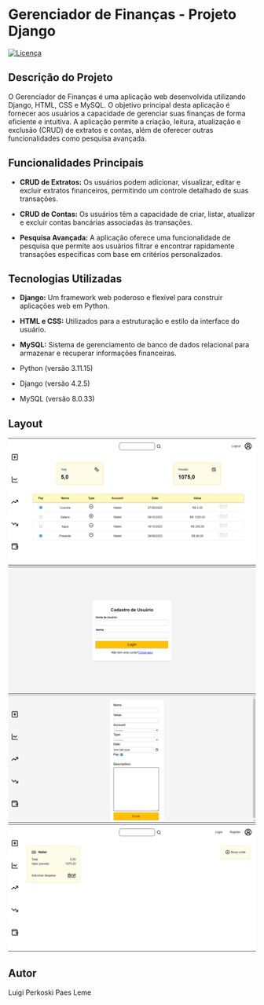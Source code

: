 # Gerenciador de Finanças - Projeto Django

[![Licença](https://img.shields.io/badge/Licen%C3%A7a-MIT-blue)](https://github.com/luigiPerkoski/MoreMoney/blob/master/LICENSE)

## Descrição do Projeto

O Gerenciador de Finanças é uma aplicação web desenvolvida utilizando Django, HTML, CSS e MySQL. O objetivo principal desta aplicação é fornecer aos usuários a capacidade de gerenciar suas finanças de forma eficiente e intuitiva. A aplicação permite a criação, leitura, atualização e exclusão (CRUD) de extratos e contas, além de oferecer outras funcionalidades como pesquisa avançada.

## Funcionalidades Principais

- **CRUD de Extratos:** Os usuários podem adicionar, visualizar, editar e excluir extratos financeiros, permitindo um controle detalhado de suas transações.

- **CRUD de Contas:** Os usuários têm a capacidade de criar, listar, atualizar e excluir contas bancárias associadas às transações.

- **Pesquisa Avançada:** A aplicação oferece uma funcionalidade de pesquisa que permite aos usuários filtrar e encontrar rapidamente transações específicas com base em critérios personalizados.

## Tecnologias Utilizadas

- **Django:** Um framework web poderoso e flexível para construir aplicações web em Python.

- **HTML e CSS:** Utilizados para a estruturação e estilo da interface do usuário.

- **MySQL:** Sistema de gerenciamento de banco de dados relacional para armazenar e recuperar informações financeiras.

- Python (versão 3.11.15)
- Django (versão 4.2.5)
- MySQL (versão 8.0.33)

## Layout

![Index](https://github.com/luigiPerkoski/MoreMoney/blob/master/assets/Captura%20de%20tela%202023-09-29%20143859.png)
![Login](https://github.com/luigiPerkoski/MoreMoney/blob/master/assets/Captura%20de%20tela%202023-09-29%20143825.png)
![Novo Extrato](https://github.com/luigiPerkoski/MoreMoney/blob/master/assets/Captura%20de%20tela%202023-09-29%20144006.png)
![Contas](https://github.com/luigiPerkoski/MoreMoney/blob/master/assets/Captura%20de%20tela%202023-09-29%20143939.png)

## Autor

Luigi Perkoski Paes Leme

